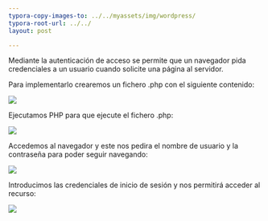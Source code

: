```yaml
---
typora-copy-images-to: ../../myassets/img/wordpress/
typora-root-url: ../../
layout: post

---
```


Mediante la autenticación de acceso se permite que un navegador pida credenciales a un usuario cuando solicite una página al servidor.

Para implementarlo crearemos un fichero .php con el siguiente contenido:

![](/PePs/myassets/img/autenticacion_http/1.png)



Ejecutamos PHP para que ejecute el fichero .php:

![](/PePs/myassets/img/autenticacion_http/2.png)



Accedemos al navegador y este nos pedira el nombre de usuario y la contraseña para poder seguir navegando:

![](/PePs/myassets/img/autenticacion_http/3.png)



Introducimos las credenciales de inicio de sesión y nos permitirá acceder al recurso:

![](/PePs/myassets/img/autenticacion_http/4.png)
